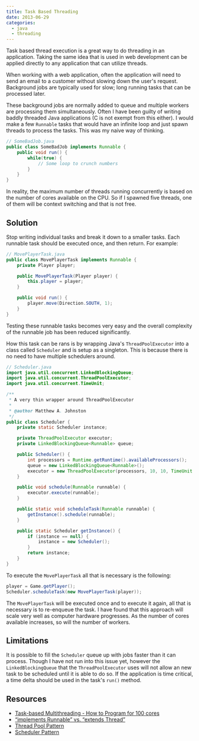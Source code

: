 ```yaml
---
title: Task Based Threading
date: 2013-06-29
categories:
  - java
  - threading
---
```


Task based thread execution is a great way to do threading in an application.
Taking the same idea that is used in web development can be applied directly to
any application that can utilize threads.

When working with a web application, often the application will need to send an
email to a customer without slowing down the user's request. Background jobs are
typically used for slow; long running tasks that can be processed later.

These background jobs are normally added to queue and multiple workers are
processing them simultaneously. Often I have been guilty of writing baddly
threaded Java applications (C is not exempt from this either). I would make a
few `Runnable` tasks that would have an infinite loop and just spawn threads to
process the tasks. This was my naive way of thinking.

```java
// SomeBadJob.java
public class SomeBadJob implements Runnable {
    public void run() {
        while(true) {
            // Some loop to crunch numbers
        }
    }
}
```

In reality, the maximum number of threads running concurrently is based on the
number of cores available on the CPU. So if I spawned five threads, one of them
will be context switching and that is not free.

## Solution

Stop writing individual tasks and break it down to a smaller tasks. Each
runnable task should be executed once, and then return. For example:

```java
// MovePlayerTask.java
public class MovePlayerTask implements Runnable {
    private Player player;

    public MovePlayerTask(Player player) {
        this.player = player;
    }

    public void run() {
        player.move(Direction.SOUTH, 1);
    }
}
```

Testing these runnable tasks becomes very easy and the overall complexity of the
runnable job has been reduced significantly.

How this task can be rans is by wrapping Java's `ThreadPoolExecutor` into a
class called `Scheduler` and is setup as a singleton. This is because there is
no need to have multiple schedulers around.

```java
// Scheduler.java
import java.util.concurrent.LinkedBlockingQueue;
import java.util.concurrent.ThreadPoolExecutor;
import java.util.concurrent.TimeUnit;

/**
 * A very thin wrapper around ThreadPoolExecutor
 *
 * @author Matthew A. Johnston
 */
public class Scheduler {
    private static Scheduler instance;

    private ThreadPoolExecutor executor;
    private LinkedBlockingQueue<Runnable> queue;

    public Scheduler() {
        int processors = Runtime.getRuntime().availableProcessors();
        queue = new LinkedBlockingQueue<Runnable>();
        executor = new ThreadPoolExecutor(processors, 10, 10, TimeUnit.SECONDS, queue);
    }

    public void schedule(Runnable runnable) {
        executor.execute(runnable);
    }

    public static void scheduleTask(Runnable runnable) {
        getInstance().schedule(runnable);
    }

    public static Scheduler getInstance() {
        if (instance == null) {
            instance = new Scheduler();
        }
        return instance;
    }
}
```

To execute the `MovePlayerTask` all that is necessary is the following:

```java
player = Game.getPlayer();
Scheduler.scheduleTask(new MovePlayerTask(player));
```

The `MovePlayerTask` will be executed once and to execute it again, all that is
necessary is to re-enqueue the task. I have found that this approach will scale
very well as computer hardware progresses. As the number of cores available
increases, so will the number of workers.

## Limitations

It is possible to fill the `Scheduler` queue up with jobs faster than it can
process. Though I have not run into this issue yet, however the
`LinkedBlockingQueue` that the `ThreadPoolExecutor` uses will not allow an new
task to be scheduled until it is able to do so. If the application is time
critical, a time delta should be used in the task's `run()` method.

## Resources

  * [Task-based Multithreading - How to Program for 100 cores](http://www.gdcvault.com/play/1012321/-Sponsored-Task-based-Multithreading)
  * [“implements Runnable” vs. “extends Thread”](http://stackoverflow.com/questions/541487/implements-runnable-vs-extends-thread)
  * [Thread Pool Pattern](http://en.wikipedia.org/wiki/Thread_pool_pattern)
  * [Scheduler Pattern](http://en.wikipedia.org/wiki/Scheduler_pattern)

